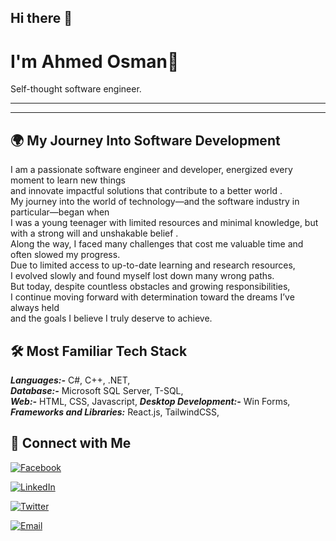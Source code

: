 ## Hi there 👋
# I'm Ahmed Osman👋

Self-thought software engineer.

---

---

## 🌍 My Journey Into Software Development

I am a passionate software engineer and developer, energized every moment to learn new things  
and innovate impactful solutions that contribute to a better world .  
My journey into the world of technology—and the software industry in particular—began when  
I was a young teenager with limited resources and minimal knowledge, but with a strong will and unshakable belief .  
Along the way, I faced many challenges that cost me valuable time and often slowed my progress.  
Due to limited access to up-to-date learning and research resources,  
I evolved slowly and found myself lost down many wrong paths.  
But today, despite countless obstacles and growing responsibilities,  
I continue moving forward with determination toward the dreams I’ve always held  
and the goals I believe I truly deserve to achieve.  

## 🛠 Most Familiar Tech Stack

***Languages:-***  C#, C++, .NET,  
***Database:-*** Microsoft SQL Server, T-SQL,  
***Web:-*** HTML, CSS, Javascript,
***Desktop Development:-*** Win Forms,  
***Frameworks and Libraries:***  React.js, TailwindCSS,  

## 📱 Connect with Me  

[![Facebook](https://img.shields.io/badge/Facebook-1877F2?style=for-the-badge&logo=facebook&logoColor=white)](https://www.facebook.com/el.faqih.haraki)

[![LinkedIn](https://img.shields.io/badge/LinkedIn-0A66C2?style=for-the-badge&logo=linkedin&logoColor=black)](https://www.linkedin.com/in/ahmed-osman-hajo)

[![Twitter](https://img.shields.io/badge/X-FFFFFF?style=for-the-badge&logo=twitter&logoColor=white)](https://twitter.com/hajoosman1920)

[![Email](https://img.shields.io/badge/Email-D14836?style=for-the-badge&logo=gmail&logoColor=white)](mailto:ahmedhaj000@gmail.com)

